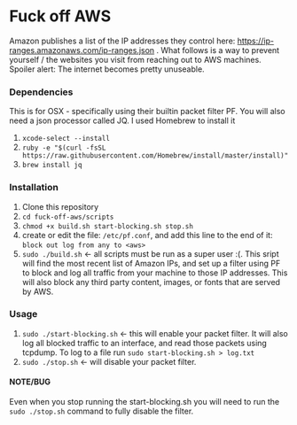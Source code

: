 
# Fuck off AWS
Amazon publishes a list of the IP addresses they control here: https://ip-ranges.amazonaws.com/ip-ranges.json . What follows is a way to prevent yourself / the websites you visit from reaching out to AWS machines. Spoiler alert: The internet becomes pretty unuseable. 

### Dependencies 
This is for OSX - specifically using their builtin packet filter PF.  You will also need a json processor called JQ.  I used Homebrew to install it
1. `xcode-select --install`
1. `ruby -e "$(curl -fsSL https://raw.githubusercontent.com/Homebrew/install/master/install)"`
1. `brew install jq`

### Installation
1. Clone this repository 
1. `cd fuck-off-aws/scripts`
1. `chmod +x build.sh start-blocking.sh stop.sh`
1. create or edit the file: `/etc/pf.conf`, and add this line to the end of it: `block out log from any to <aws>`
1. `sudo ./build.sh` <- all scripts must be run as a super user :(.  This sript will find the most recent list of Amazon IPs, and set up a filter using PF to block and log all traffic from your machine to those IP addresses.  This will also block any third party content, images, or fonts that are served by AWS.   

### Usage
1. `sudo ./start-blocking.sh` <- this will enable your packet filter.  It will also log all blocked traffic to an interface, and read those packets using tcpdump.  To log to a file run `sudo start-blocking.sh > log.txt`
1. `sudo ./stop.sh` <- will disable your packet filter.
#### NOTE/BUG
Even when you stop running the start-blocking.sh you will need to run the `sudo ./stop.sh` command to fully disable the filter. 

